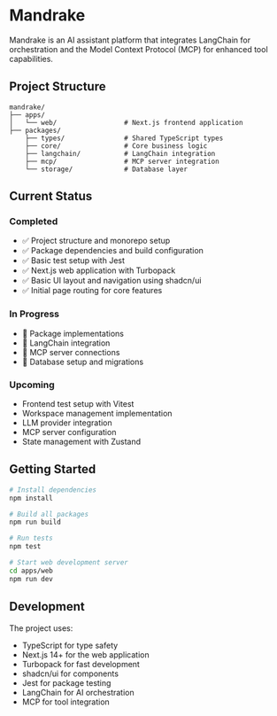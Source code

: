 # Mandrake

Mandrake is an AI assistant platform that integrates LangChain for orchestration and the Model Context Protocol (MCP) for enhanced tool capabilities.

## Project Structure

```shell
mandrake/
├── apps/
│   └── web/                 # Next.js frontend application
├── packages/
    ├── types/               # Shared TypeScript types
    ├── core/                # Core business logic
    ├── langchain/           # LangChain integration
    ├── mcp/                 # MCP server integration
    └── storage/             # Database layer
```

## Current Status

### Completed

- ✅ Project structure and monorepo setup
- ✅ Package dependencies and build configuration
- ✅ Basic test setup with Jest
- ✅ Next.js web application with Turbopack
- ✅ Basic UI layout and navigation using shadcn/ui
- ✅ Initial page routing for core features

### In Progress

- 🔄 Package implementations
- 🔄 LangChain integration
- 🔄 MCP server connections
- 🔄 Database setup and migrations

### Upcoming

- Frontend test setup with Vitest
- Workspace management implementation
- LLM provider integration
- MCP server configuration
- State management with Zustand

## Getting Started

```bash
# Install dependencies
npm install

# Build all packages
npm run build

# Run tests
npm test

# Start web development server
cd apps/web
npm run dev
```

## Development

The project uses:

- TypeScript for type safety
- Next.js 14+ for the web application
- Turbopack for fast development
- shadcn/ui for components
- Jest for package testing
- LangChain for AI orchestration
- MCP for tool integration
